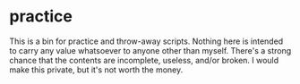 practice
========

This is a bin for practice and throw-away scripts.  Nothing here is intended to carry any value whatsoever to anyone other than myself.  There's a strong chance that the contents are incomplete, useless, and/or broken.  I would make this private, but it's not worth the money.
